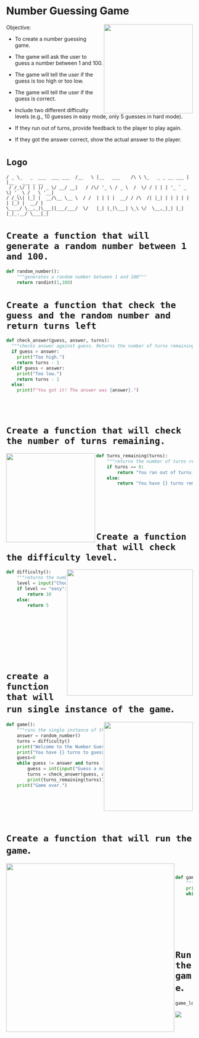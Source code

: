 
# Number Guessing Game


<img align= "right" height="240" src="https://i.giphy.com/media/UDU4oUJIHDJgQ/giphy.webp">
Objective:

- To create a number guessing game.

- The game will ask the user to guess a number between 1 and 100.

- The game will tell the user if the guess is too high or too low.

- The game will tell the user if the guess is correct.

- Include two different difficulty levels (e.g., 10 guesses in easy mode, only 5 guesses in hard mode).

- If they run out of turns, provide feedback to the player to play again.

- If they got the answer correct, show the actual answer to the player.



# `Logo`

```
/ _ \_   _  ___  ___ ___  /__   \ |__   ___    /\ \ \_   _ _ __ ___ | |__   ___ _ __ 
 / /_\/ | | |/ _ \/ __/ __|   / /\/ '_ \ / _ \  /  \/ / | | | '_ ` _ \| '_ \ / _ \ '__|
/ /_\\| |_| |  __/\__ \__ \  / /  | | | |  __/ / /\  /| |_| | | | | | | |_) |  __/ |   
\____/ \__,_|\___||___/___/  \/   |_| |_|\___| \_\ \/  \__,_|_| |_| |_|_.__/ \___|_|  

```


# `Create a function that will generate a random number between 1 and 100.`
```python
def random_number():
    """generates a random number between 1 and 100"""
    return randint(1,100)

```
# `Create a function that check the guess and the random number and return turns left`
```python
def check_answer(guess, answer, turns):
  """checks answer against guess. Returns the number of turns remaining."""
  if guess > answer:
    print("Too high.")
    return turns - 1
  elif guess < answer:
    print("Too low.")
    return turns - 1
  else:
    print(f"You got it! The answer was {answer}.")

```
<br>
<br>




# `Create a function that will check the number of turns remaining.`

<img align="left" src="https://i.giphy.com/media/PXfGn5XiPyhFXKajLa/giphy.webp" height=240>

```python
def turns_remaining(turns):
    """returns the number of turns remaining"""
    if turns == 0:
        return "You ran out of turns."
    else:
        return "You have {} turns remaining.".format(turns)
```
<br>
<br>
<br>
<br>

# `Create a function that will check the difficulty level.`

<img align="right" src="https://i.giphy.com/media/2J3VPYmnhO2jjKAX0X/giphy.webp" height=340>

```python
def difficulty():
    """returns the number of turns based on difficulty"""
    level = input("Choose a difficulty. Type 'easy' or 'hard': ")
    if level == "easy":
        return 10
    else:
        return 5
    
```
<br>
<br>
<br>
<br>
<br>
<br>

# `create a function that will run single instance of the game`.

<img align="right" src="https://media2.giphy.com/media/OmxPCq8ATFXig/giphy.gif?cid=ecf05e47xg5yymdn8j0b5nvec8fw28oyn714es34npq10oh2&rid=giphy.gif&ct=s" height=240>

```python
def game():
    """runs the single instance of the game """
    answer = random_number()
    turns = difficulty()
    print("Welcome to the Number Guessing Game!")
    print("You have {} turns to guess the number.".format(turns))
    guess=0
    while guess != answer and turns != 0:
        guess = int(input("Guess a number between 1 and 100: "))
        turns = check_answer(guess, answer, turns)
        print(turns_remaining(turns))
    print("Game over.")
```


<br>
<br>
<br>
<br>

# `Create a function that will run the game`.

<img align="left" src="https://media0.giphy.com/media/1hMbkOaFfYmZvvEBq9/giphy.gif?cid=ecf05e4721d5x13ddc51ssm6l0d7j3bxxiy5yeyszz766rms&rid=giphy.gif&ct=ts" height=454>

<br>

```python
def game_loop():
    """run the game in loop until user quits"""
    print(logo)
    while True:
        game()
        play_again = input("Would you like to play again? (y/n): ")
        if play_again == "y":
            continue
        else:
            print("Thanks for playing!")
            break
```




# `Run the game`.
```python
game_loop()
```
<img src="https://i.giphy.com/media/Dh5q0sShxgp13DwrvG/giphy.webp">